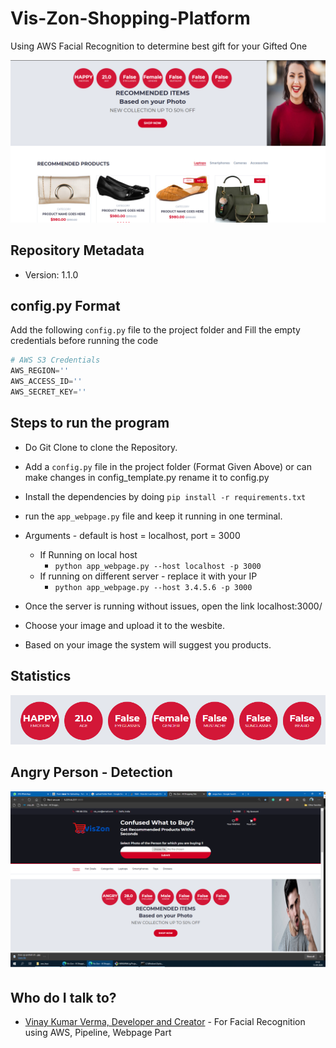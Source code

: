 # Vis-Zon-Shopping-Platform

Using AWS Facial Recognition to determine best gift for your Gifted One

![alt text](screenshots/women.png)

## Repository Metadata ##

* Version: 1.1.0

## config.py Format ##

Add the following `config.py` file to the project folder and Fill the empty credentials before running the code

```python
# AWS S3 Credentials
AWS_REGION=''
AWS_ACCESS_ID=''
AWS_SECRET_KEY=''
```

## Steps to run the program ##

* Do Git Clone to clone the Repository.
* Add a `config.py` file in the project folder (Format Given Above) or can make changes in config_template.py rename it to config.py
* Install the dependencies by doing `pip install -r requirements.txt`
* run the `app_webpage.py` file and keep it running in one terminal.
* Arguments - default is host = localhost, port = 3000
  * If Running on local host
     * `python app_webpage.py --host localhost -p 3000`
  * If running on different server - replace it with your IP
     * `python app_webpage.py --host 3.4.5.6 -p 3000`
  
* Once the server is running without issues, open the link localhost:3000/
* Choose your image and upload it to the wesbite.
* Based on your image the system will suggest you products.

## Statistics
![alt text](screenshots/stats.png)

## Angry Person - Detection
![alt text](screenshots/angry.png)

## Who do I talk to? ##
* [Vinay Kumar Verma, Developer and Creator](mailto:vermavinay982@gmail.com ) - For Facial Recognition using AWS, Pipeline, Webpage Part
